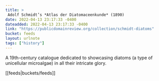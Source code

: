 ```yaml
---
title: > 
 Adolf Schmidt’s *Atlas der Diatomaceenkunde* (1890)
date: 2022-04-13 23:17:33 -0400
dateadded: 2022-04-13 23:17:33 -0400
link: "https://publicdomainreview.org/collection/schmidt-diatoms"
bucket: feeds
layout: urlnote
tags: ["history"]
--- 
```

A 19th-century catalogue dedicated to showcasing diatoms (a type of unicellular microalgae) in all their intricate glory. 
 <!-- end excerpt --> 
<div class='bucket'>[[feeds|buckets/feeds]]</div> 
